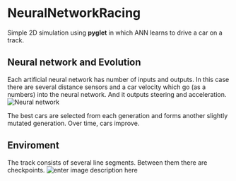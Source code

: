 # NeuralNetworkRacing
Simple 2D simulation using **pyglet** in which ANN learns to drive a car on a track.

## Neural network and Evolution
Each artificial neural network has number of inputs and outputs. In this case there are several distance sensors and a car velocity which go (as a numbers) into the neural network. And it outputs steering and acceleration.
![Neural network](http://www.brez.cz/img/nnracing_example2.png)

The best cars are selected from each generation
and forms another slightly mutated generation.  Over time, cars improve.

## Enviroment
The track consists of several line segments. Between them there are checkpoints.
![enter image description here](http://www.brez.cz/img/nnracing_example1.png)
